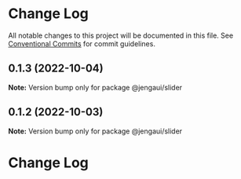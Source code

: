 # Change Log

All notable changes to this project will be documented in this file.
See [Conventional Commits](https://conventionalcommits.org) for commit guidelines.

## 0.1.3 (2022-10-04)

**Note:** Version bump only for package @jengaui/slider

## 0.1.2 (2022-10-03)

**Note:** Version bump only for package @jengaui/slider

# Change Log
